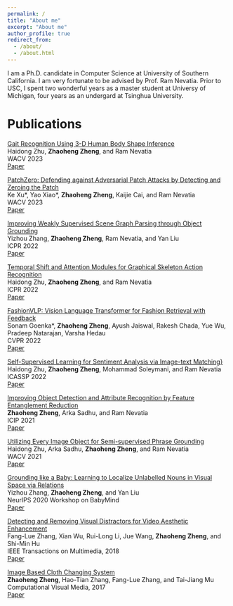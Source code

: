 ```yaml
---
permalink: /
title: "About me"
excerpt: "About me"
author_profile: true
redirect_from: 
  - /about/
  - /about.html
---
```


I am a Ph.D. candidate in Computer Science at University of Southern California. I am very fortunate to be advised by Prof. Ram Nevatia. Prior to USC, I spent two wonderful years as a master student at Universy of Michigan, four years as an undergard at Tsinghua University. 




<h1 id="publications"> Publications </h1>

<p><u>Gait Recognition Using 3-D Human Body Shape Inference</u><br>
Haidong Zhu, <strong>Zhaoheng Zheng</strong>, and Ram Nevatia
<br> WACV 2023<br>
<a href="https://openaccess.thecvf.com/content/WACV2023/papers/Zhu_Gait_Recognition_Using_3-D_Human_Body_Shape_Inference_WACV_2023_paper.pdf" 
class="btn btn--success">Paper</a></p>


<p><u>PatchZero: Defending against Adversarial Patch Attacks by Detecting and Zeroing the Patch</u><br>
Ke Xu*, Yao Xiao*, <strong>Zhaoheng Zheng</strong>, Kaijie Cai, and Ram Nevatia
<br> WACV 2023<br>
<a href="https://arxiv.org/abs/2207.01795" class="btn btn--success">Paper</a></p>
<!-- <a href="https://github.com/TheShadow29/VidSitu" class="btn btn--warning">Code</a>
; <a href="https://vidsitu.org/" class="btn btn--danger">Website</a> -->

<p><u>Improving Weakly Supervised Scene Graph Parsing through Object Grounding</u><br>
Yizhou Zhang, <strong>Zhaoheng Zheng</strong>, Ram Nevatia, and Yan Liu
<br> ICPR 2022<br>
<a href="https://ieeexplore.ieee.org/abstract/document/9956641" class="btn btn--success">Paper</a></p>


<p><u>Temporal Shift and Attention Modules for Graphical Skeleton Action Recognition</u><br>
Haidong Zhu, <strong>Zhaoheng Zheng</strong>, and Ram Nevatia
<br> ICPR 2022<br>
<a href="https://ieeexplore.ieee.org/document/9956662" class="btn btn--success">Paper</a></p>

<p><u>FashionVLP: Vision Language Transformer for Fashion Retrieval with Feedback</u><br>
Sonam Goenka*, <strong>Zhaoheng Zheng</strong>, Ayush Jaiswal, Rakesh Chada, Yue Wu, Pradeep Natarajan, Varsha Hedau
<br> CVPR 2022<br>
<a href="https://arxiv.org/abs/2207.01795" class="btn btn--success">Paper</a></p>

<p><u>Self-Supervised Learning for Sentiment Analysis via Image-text Matching}</u><br>
Haidong Zhu, <strong>Zhaoheng Zheng</strong>, Mohammad Soleymani, and Ram Nevatia
<br> ICASSP 2022<br>
<a href="hhttps://ieeexplore.ieee.org/document/9747819" class="btn btn--success">Paper</a></p>

<p><u>Improving Object Detection and Attribute Recognition by Feature Entanglement Reduction</u><br>
<strong>Zhaoheng Zheng</strong>, Arka Sadhu, and Ram Nevatia
<br> ICIP 2021<br>
<a href="https://arxiv.org/abs/2207.01795" class="btn btn--success">Paper</a></p>

<p><u>Utilizing Every Image Object for Semi-supervised Phrase Grounding</u><br>
Haidong Zhu, Arka Sadhu, <strong>Zhaoheng Zheng</strong>, and Ram Nevatia
<br> WACV 2021<br>
<a href="https://arxiv.org/abs/2011.02655" class="btn btn--success">Paper</a></p>

<p><u>Grounding like a Baby: Learning to Localize Unlabelled Nouns in Visual Space via Relations</u><br>
Yizhou Zhang, <strong>Zhaoheng Zheng</strong>, and Yan Liu
<br> NeurIPS 2020 Workshop on BabyMind<br>
<a href="https://bi.snu.ac.kr/NeurIPS2020_Babymind/10.pdf" class="btn btn--success">Paper</a></p>

<p><u>Detecting and Removing Visual Distractors for Video Aesthetic Enhancement</u><br>
Fang-Lue Zhang, Xian Wu, Rui-Long Li, Jue Wang, <strong>Zhaoheng Zheng</strong>, and Shi-Min Hu
<br> IEEE Transactions on Multimedia, 2018<br>
<a href="https://cg.cs.tsinghua.edu.cn/papers/TMM-2017-VideoDistractor.pdf" class="btn btn--success">Paper</a></p>

<p><u>Image Based Cloth Changing System</u><br>
<strong>Zhaoheng Zheng</strong>, Hao-Tian Zhang, Fang-Lue Zhang, and Tai-Jiang Mu
<br> Computational Visual Media, 2017<br>
<a href="https://cs.stanford.edu/~haotianz/research/clothes_changing/clothes_changing.pdf" class="btn btn--success">Paper</a></p>


